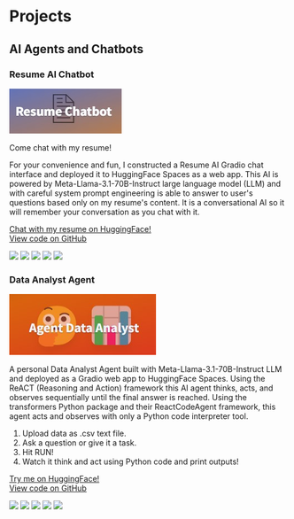 # Projects

## AI Agents and Chatbots
### Resume AI Chatbot
<img src="images/LogoResumeAI.jpg?raw=true" />


Come chat with my resume!

For your convenience and fun, I constructed a Resume AI Gradio chat interface and deployed it to HuggingFace Spaces as a web app. This AI is powered by Meta-Llama-3.1-70B-Instruct large language model (LLM) and with careful system prompt engineering is able to answer to user's questions based only on my resume's content. It is a conversational AI so it will remember your conversation as you chat with it. 

<a href="https://huggingface.co/spaces/dkondic/ResumeChatbot">Chat with my resume on HuggingFace!</a>\
<a href="https://github.com/Dacho688/ResumeChatbot">View code on GitHub</a>

[![](https://img.shields.io/badge/Meta_Llama-white?logo=meta&logoColor=black
)](#) [![](https://img.shields.io/badge/Python-white?logo=Python)](#)  [![](https://img.shields.io/badge/PyTorch-white?logo=pytorch)](#)  [![](https://img.shields.io/badge/HuggingFace_Hub-white?logo=huggingface)](#)  [![](https://img.shields.io/badge/Gradio-white?logo=gradio)](#)


### Data Analyst Agent 
<img src="images/LogoDataAnalyst.jpg?raw=true" />

A personal Data Analyst Agent built with Meta-Llama-3.1-70B-Instruct LLM and deployed as a Gradio web app to HuggingFace Spaces. Using the ReACT (Reasoning and Action) framework this AI agent thinks, acts, and observes sequentially until the final answer is reached. Using the transformers Python package and their ReactCodeAgent framework, this agent acts and observes with only a Python code interpreter tool. 

1. Upload data as .csv text file.
2. Ask a question or give it a task.
3. Hit RUN!
4. Watch it think and act using Python code and print outputs!

<a href="https://huggingface.co/spaces/dkondic/data-analyst">Try me on HuggingFace!</a>\
<a href="https://github.com/Dacho688/Data_Analyst">View code on GitHub</a>

[![](https://img.shields.io/badge/Meta_Llama-white?logo=meta&logoColor=black
)](#) [![](https://img.shields.io/badge/Python-white?logo=Python)](#)  [![](https://img.shields.io/badge/PyTorch-white?logo=pytorch)](#)  [![](https://img.shields.io/badge/HuggingFace_Transformers-white?logo=huggingface)](#)  [![](https://img.shields.io/badge/Gradio-white?logo=gradio)](#)


